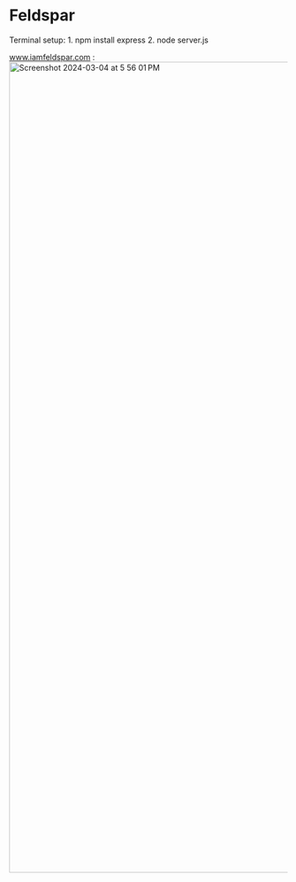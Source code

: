 # Feldspar
Terminal setup:
1.
npm install express
2.
node server.js

www.iamfeldspar.com : 
<img width="1465" alt="Screenshot 2024-03-04 at 5 56 01 PM" src="https://github.com/CarloCobal/Feldspar/assets/66932392/b7c99084-9654-4b47-b536-34208e09bbc0">
